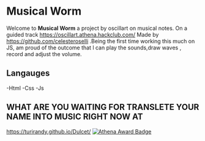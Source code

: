 # Musical Worm

Welcome to **Musical Worm** a project by oscillart on musical notes. On a guided track https://oscillart.athena.hackclub.com/ Made by https://github.com/celesteroselli .Being the first time working this much on JS, am proud of the outcome that l can play the sounds,draw waves , record and adjust the volume. 

## Langauges
-Html
-Css
-Js

## WHAT ARE YOU WAITING FOR TRANSLETE YOUR NAME INTO MUSIC RIGHT NOW AT 
https://turirandy.github.io/Dulcet/
[![Athena Award Badge](https://img.shields.io/endpoint?url=https%3A%2F%2Faward.athena.hackclub.com%2Fapi%2Fbadge)](https://award.athena.hackclub.com?utm_source=readme)
